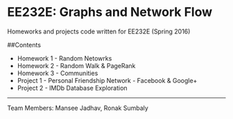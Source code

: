 EE232E: Graphs and Network Flow
===========
Homeworks and projects code written for EE232E (Spring 2016)

##Contents
+ Homework 1 - Random Netowrks
+ Homework 2 - Random Walk & PageRank
+ Homework 3 - Communities
+ Project 1 - Personal Friendship Network - Facebook & Google+
+ Project 2 - IMDb Database Exploration

------

Team Members: Mansee Jadhav, Ronak Sumbaly
